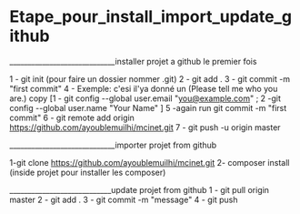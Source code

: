 # Etape_pour_install_import_update_github
_____________________________installer projet a github le premier fois

 1 - git init (pour faire un dossier nommer  .git)
 2 - git add .
 3 - git commit -m "first commit"
 4 - Exemple: c'esi il'ya donné un (Please tell me who you are.) copy [1 - git config --global user.email "you@example.com" ; 2 -git config --global user.name "Your Name" ]
 5 -again run   git commit -m "first commit"
 6 - git remote add origin https://github.com/ayoublemuilhi/mcinet.git
 7 - git push -u origin master


_____________________________importer projet from github

 1-git clone https://github.com/ayoublemuilhi/mcinet.git
 2- composer install (inside projet pour installer les composer)

____________________________update projet from github
1 - git pull origin master
2 - git add .
3 - git commit -m "message"
4 - git push
